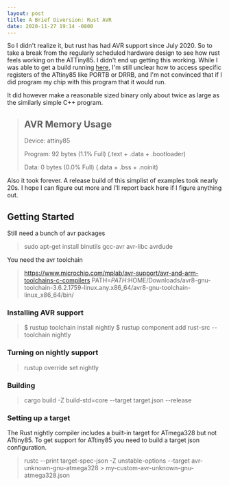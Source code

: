 ```yaml
---
layout: post
title: A Brief Diversion: Rust AVR
date: 2020-11-27 19:14 -0800
---
```


So I didn't realize it, but rust has had AVR support since July 2020. So to take a break from the regularly scheduled hardware design to see how rust feels working on the ATTiny85. I didn't end up getting this working. While I was able to get a build running [here](https://github.com/aconbere/avr-rust-attiny85-test), I'm still unclear how to access specific registers of the ATtiny85 like PORTB or DRRB, and I'm not convinced that if I did program my chip with this program that it would run.

It did however make a reasonable sized binary only about twice as large as the similarly simple C++ program.

> AVR Memory Usage
> ----------------
> Device: attiny85
> 
> Program:      92 bytes (1.1% Full)
> (.text + .data + .bootloader)
> 
> Data:          0 bytes (0.0% Full)
> (.data + .bss + .noinit)


Also it took forever. A release build of this simplist of examples took nearly 20s. I hope I can figure out more and I'll report back here if I figure anything out.

## Getting Started

Still need a bunch of avr packages

> sudo apt-get install binutils gcc-avr avr-libc avrdude

You need the avr toolchain

> https://www.microchip.com/mplab/avr-support/avr-and-arm-toolchains-c-compilers
> PATH=$PATH:$HOME/Downloads/avr8-gnu-toolchain-3.6.2.1759-linux.any.x86_64/avr8-gnu-toolchain-linux_x86_64/bin/

### Installing AVR support

> $ rustup toolchain install nightly
> $ rustup component add rust-src --toolchain nightly

### Turning on nightly support

> rustup override set nightly

### Building

> cargo build -Z build-std=core --target target.json --release


### Setting up a target

The Rust nightly compiler includes a built-in target for ATmega328 but not ATtiny85. To get support for ATtiny85 you need to build a target json configuration.

> rustc --print target-spec-json -Z unstable-options --target avr-unknown-gnu-atmega328 > my-custom-avr-unknown-gnu-atmega328.json

